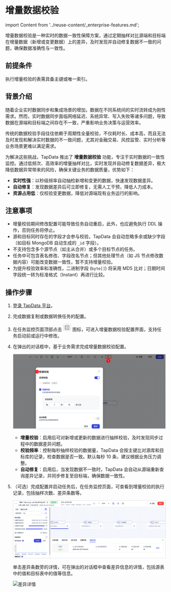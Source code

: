 # 增量数据校验

import Content from '../reuse-content/_enterprise-features.md';

<Content />

增量数据校验是一种实时的数据一致性保障方案，通过定期抽样对比源端和目标端在增量数据（新增或变更数据）上的差异，及时发现并自动修复数据不一致的问题，确保数据准确性与一致性。

## 前提条件

执行增量校验的表需具备主键或唯一索引。

## 背景介绍

随着企业实时数据同步和集成场景的增加，数据在不同系统间的实时流转成为刚性需求。然而，实时数据同步面临网络延迟、系统异常、写入失败等诸多问题，导致数据在源端和目标端之间存在不一致，严重影响业务决策与运营效率。

传统的数据校验手段往往依赖于周期性全量校验，不仅耗时长、成本高，而且无法及时发现和解决实时数据的不一致问题，尤其对金融交易、风控监管、实时分析等业务场景更难以满足需求。

为解决这些挑战，TapData 推出了 **增量数据校验** 功能，专注于实时数据的一致性监控。通过低频次、高效率的增量抽样对比，实时发现并自动修复数据差异，极大降低数据异常带来的风险，确保关键业务的数据质量，优势如下：

- **实时性强**：以秒级频率自动抽检新增和变更的数据，快速发现数据差异。
- **自动修复**：发现数据差异后可立即修复，无需人工干预，降低人力成本。
- **资源占用低**：仅校验变更数据，降低对源端现有业务运行的影响。

## 注意事项

- 增量校验期间修改配置可能导致任务自动重启，此外，也应避免执行 DDL 操作，否则任务将停止。
- 源和目标同时存在的字段才会参与校验，TapData 会自动忽略多余或缺少字段（如目标 MongoDB 自动生成的 `_id` 字段）。
- 不支持包含多个源节点（如主从合并）或多个目标节点的任务。
- 任务中可包含表名修改、字段改名节点；但其他处理节点（如 JS 节点修改数据内容）可能改变数据一致性，暂不支持增量校验。
- 为提升校验效率和准确性，二进制字段 (`byte[]`) 将采用 MD5 比对；日期时间字段统一转为标准格式（Instant）再进行比较。

## 操作步骤

1. [登录 TapData 平台](log-in.md)。

2. 完成数据复制或数据转换任务的配置。

3. 在任务监控页面顶部点击 ![增量校验](../images/incr_check_icon.png) 图标，可进入增量数据校验配置界面，支持任务启动前或运行中修改。

4. 在弹出的对话框中，基于业务需求完成增量数据校验配置。

   ![增量校验设置](../images/set_incremental_check.png)

   - **增量校验**：启用后可对新增或更新的数据进行抽样校验，及时发现同步过程中的数据差异问题。
   - **校验频率**：控制每秒抽样校验的数据量，TapData 会按主键比对源库和目标库的记录，检查数据是否一致。默认每秒 10 条，建议根据业务压力调整。
   - **自动修复**：启用后，当发现数据不一致时，TapData 会自动从源端重新查询差异记录，并同步修复至目标端，确保数据一致性。

5. （可选）完成配置并启动任务后，在任务监控页面，可查看到增量校验的执行记录，包括抽样次数、差异条数等。

   ![任务监控页面](../images/task_status.png)

   单击差异条数旁的详情，可在弹出的对话框中查看差异信息的详情，包括源表中的值和目标表中的值等信息。

   ![差异详情](/Users/walter/Documents/GitHub/docs/docs/images/review_incr_check_details.png)